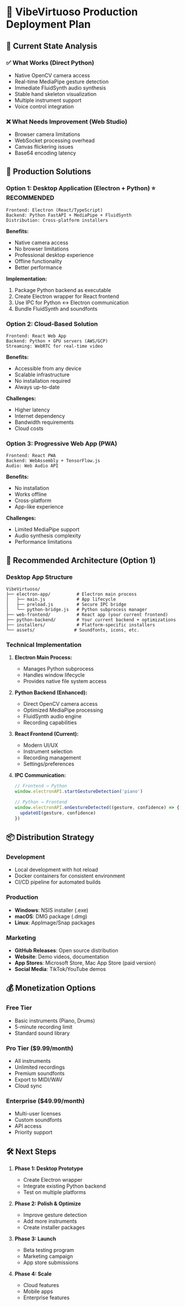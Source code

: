 # 🎵 VibeVirtuoso Production Deployment Plan

## 🎯 Current State Analysis

### ✅ What Works (Direct Python)
- Native OpenCV camera access
- Real-time MediaPipe gesture detection
- Immediate FluidSynth audio synthesis
- Stable hand skeleton visualization
- Multiple instrument support
- Voice control integration

### ❌ What Needs Improvement (Web Studio)
- Browser camera limitations
- WebSocket processing overhead
- Canvas flickering issues
- Base64 encoding latency

## 🚀 Production Solutions

### Option 1: Desktop Application (Electron + Python) ⭐ RECOMMENDED
```
Frontend: Electron (React/TypeScript)
Backend: Python FastAPI + MediaPipe + FluidSynth
Distribution: Cross-platform installers
```

**Benefits:**
- Native camera access
- No browser limitations  
- Professional desktop experience
- Offline functionality
- Better performance

**Implementation:**
1. Package Python backend as executable
2. Create Electron wrapper for React frontend
3. Use IPC for Python ↔ Electron communication
4. Bundle FluidSynth and soundfonts

### Option 2: Cloud-Based Solution
```
Frontend: React Web App
Backend: Python + GPU servers (AWS/GCP)
Streaming: WebRTC for real-time video
```

**Benefits:**
- Accessible from any device
- Scalable infrastructure
- No installation required
- Always up-to-date

**Challenges:**
- Higher latency
- Internet dependency
- Bandwidth requirements
- Cloud costs

### Option 3: Progressive Web App (PWA)
```
Frontend: React PWA
Backend: WebAssembly + TensorFlow.js
Audio: Web Audio API
```

**Benefits:**
- No installation
- Works offline
- Cross-platform
- App-like experience

**Challenges:**
- Limited MediaPipe support
- Audio synthesis complexity
- Performance limitations

## 🎯 Recommended Architecture (Option 1)

### Desktop App Structure
```
VibeVirtuoso/
├── electron-app/          # Electron main process
│   ├── main.js            # App lifecycle
│   ├── preload.js         # Secure IPC bridge
│   └── python-bridge.js   # Python subprocess manager
├── web-frontend/          # React app (your current frontend)
├── python-backend/        # Your current backend + optimizations
├── installers/            # Platform-specific installers
└── assets/               # Soundfonts, icons, etc.
```

### Technical Implementation
1. **Electron Main Process:**
   - Manages Python subprocess
   - Handles window lifecycle
   - Provides native file system access

2. **Python Backend (Enhanced):**
   - Direct OpenCV camera access
   - Optimized MediaPipe processing
   - FluidSynth audio engine
   - Recording capabilities

3. **React Frontend (Current):**
   - Modern UI/UX
   - Instrument selection
   - Recording management
   - Settings/preferences

4. **IPC Communication:**
   ```javascript
   // Frontend → Python
   window.electronAPI.startGestureDetection('piano')
   
   // Python → Frontend  
   window.electronAPI.onGestureDetected((gesture, confidence) => {
     updateUI(gesture, confidence)
   })
   ```

## 📦 Distribution Strategy

### Development
- Local development with hot reload
- Docker containers for consistent environment
- CI/CD pipeline for automated builds

### Production
- **Windows**: NSIS installer (.exe)
- **macOS**: DMG package (.dmg) 
- **Linux**: AppImage/Snap packages

### Marketing
- **GitHub Releases**: Open source distribution
- **Website**: Demo videos, documentation
- **App Stores**: Microsoft Store, Mac App Store (paid version)
- **Social Media**: TikTok/YouTube demos

## 💰 Monetization Options

### Free Tier
- Basic instruments (Piano, Drums)
- 5-minute recording limit
- Standard sound library

### Pro Tier ($9.99/month)
- All instruments
- Unlimited recordings  
- Premium soundfonts
- Export to MIDI/WAV
- Cloud sync

### Enterprise ($49.99/month)
- Multi-user licenses
- Custom soundfonts
- API access
- Priority support

## 🛠 Next Steps

1. **Phase 1: Desktop Prototype**
   - Create Electron wrapper
   - Integrate existing Python backend
   - Test on multiple platforms

2. **Phase 2: Polish & Optimize**
   - Improve gesture detection
   - Add more instruments
   - Create installer packages

3. **Phase 3: Launch**
   - Beta testing program
   - Marketing campaign
   - App store submissions

4. **Phase 4: Scale**
   - Cloud features
   - Mobile apps
   - Enterprise features